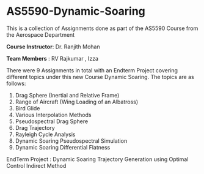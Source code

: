 # AS5590-Dynamic-Soaring

This is a collection of Assignments done as part of the AS5590 Course from the Aerospace Department

**Course Instructor**: Dr. Ranjith Mohan

**Team Members** : RV Rajkumar , Izza

There were 9 Assignments in total with an Endterm Project covering different topics under this new Course Dynamic Soaring. The topics are as follows:
1. Drag Sphere (Inertial and Relative Frame)
2. Range of Aircraft (Wing Loading of an Albatross)
3. Bird Glide
4. Various Interpolation Methods
5. Pseudospectral Drag Sphere
6. Drag Trajectory
7. Rayleigh Cycle Analysis
8. Dynamic Soaring Pseudospectral Simulation 
9. Dynamic Soaring Differential Flatness

EndTerm Project : Dynamic Soaring Trajectory Generation using Optimal Control Indirect Method
